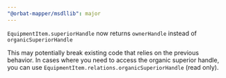 ```yaml
---
"@orbat-mapper/msdllib": major
---
```


`EquipmentItem.superiorHandle` now returns `ownerHandle` instead of `organicSuperiorHandle`

This may potentially break existing code that relies on the previous behavior. In cases where you need to access the
organic superior handle, you can use `EquipmentItem.relations.organicSuperiorHandle` (read only).
